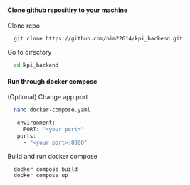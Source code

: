 #### Clone github repositiry to your machine

Clone repo
```bash
  git clone https://github.com/bim22614/kpi_backend.git
```

Go to directory
```bash
  cd kpi_backend
```
#### Run through docker compose
(Optional) Change app port
```bash
  nano docker-compose.yaml
```
```bash
   environment:
     PORT: "<your port>"
   ports:
     - "<your port>:8080"
```

Build and run docker compose
```bash
  docker compose build
  docker compose up
```
